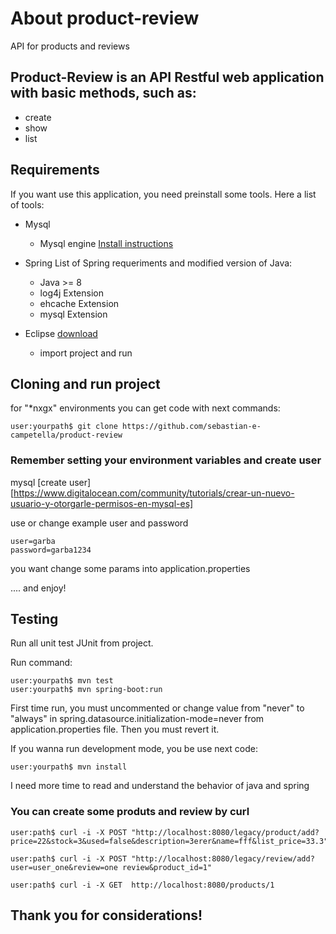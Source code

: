 # About product-review
API for products and reviews

 ## Product-Review is an API Restful web application with basic methods, such as:

- create
- show
- list

 ## Requirements

If you want use this application, you need preinstall some tools. Here a list of tools:

- Mysql 
  - Mysql engine [Install instructions](https://dev.mysql.com/doc/relnotes/mysql-installer/en/)
  
- Spring
   List of <a hfref="https://docs.spring.io/spring-boot/docs/current/reference/html/getting-started-system-requirements.html">Spring</a>  requeriments and modified version of Java:
   
   - Java >= 8
   - log4j Extension
   - ehcache Extension
   - mysql Extension
 
 - Eclipse [download](http://www.eclipse.org/downloads/)
    - import project and run
    
## Cloning and run project

for "*nxgx" environments you can get code with next commands:

```
user:yourpath$ git clone https://github.com/sebastian-e-campetella/product-review

```

### Remember setting your environment variables and create  user

mysql [create user][https://www.digitalocean.com/community/tutorials/crear-un-nuevo-usuario-y-otorgarle-permisos-en-mysql-es]

use or change example user and password

```
user=garba
password=garba1234
```
you want change some params into application.properties

.... and  enjoy!

## Testing

Run all unit test JUnit from project.

Run command:
```
user:yourpath$ mvn test
user:yourpath$ mvn spring-boot:run
```

First time run, you must uncommented or change value from "never" to "always" in spring.datasource.initialization-mode=never from application.properties file. Then you must revert it.

If you wanna run development mode, you be use next code:
```
user:yourpath$ mvn install
```

I need more time to read and understand the behavior of java and spring

### You can create some produts and review by curl
```
user:path$ curl -i -X POST "http://localhost:8080/legacy/product/add?price=22&stock=3&used=false&description=3erer&name=fff&list_price=33.3"

user:path$ curl -i -X POST "http://localhost:8080/legacy/review/add?user=user_one&review=one review&product_id=1"

user:path$ curl -i -X GET  http://localhost:8080/products/1

```

## Thank you for considerations!
